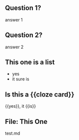 <!-- date -->
<!-- other comment-->

## Question 1?
answer 1


## Question 2?
answer 2

## This one is a list
- yes
- it sure is


## Is this a {{cloze card}}
{{yes}}, it {{is}}


## File: This One
test.md
